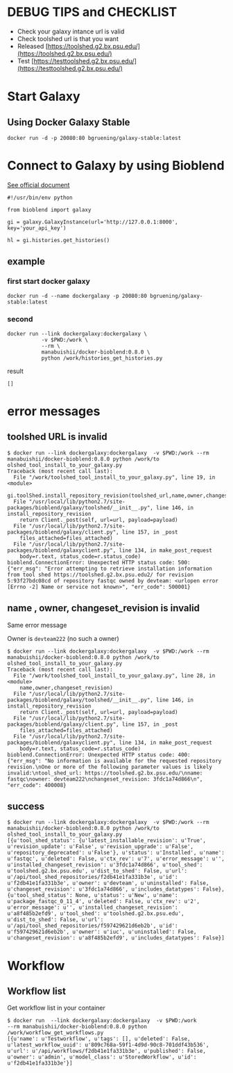 # DEBUG TIPS and CHECKLIST

* Check your galaxy intance url is valid
* Check toolshed url is that you want
 * Released [https://toolshed.g2.bx.psu.edu/](https://toolshed.g2.bx.psu.edu/)
 * Test [https://testtoolshed.g2.bx.psu.edu/](https://testtoolshed.g2.bx.psu.edu/)
# Start Galaxy


## Using Docker Galaxy Stable

```
docker run -d -p 20080:80 bgruening/galaxy-stable:latest
```

# Connect to Galaxy by using Bioblend

[See official document](http://bioblend.readthedocs.io/en/latest/api_docs/galaxy/all.html)

```
#!/usr/bin/env python

from bioblend import galaxy

gi = galaxy.GalaxyInstance(url='http://127.0.0.1:8000', key='your_api_key')

hl = gi.histories.get_histories()
```

## example

### first start docker galaxy

```
docker run -d --name dockergalaxy -p 20080:80 bgruening/galaxy-stable:latest
```

### second

```
docker run --link dockergalaxy:dockergalaxy \
           -v $PWD:/work \
           --rm \
           manabuishii/docker-bioblend:0.8.0 \
           python /work/histories_get_histories.py
```

result

```
[]
```

# error messages

## toolshed URL is invalid

```
$ docker run --link dockergalaxy:dockergalaxy  -v $PWD:/work --rm manabuishii/docker-bioblend:0.8.0 python /work/to
olshed_tool_install_to_your_galaxy.py
Traceback (most recent call last):
  File "/work/toolshed_tool_install_to_your_galaxy.py", line 19, in <module>
    gi.toolShed.install_repository_revision(toolshed_url,name,owner,changeset_revision)
  File "/usr/local/lib/python2.7/site-packages/bioblend/galaxy/toolshed/__init__.py", line 146, in install_repository_revision
    return Client._post(self, url=url, payload=payload)
  File "/usr/local/lib/python2.7/site-packages/bioblend/galaxy/client.py", line 157, in _post
    files_attached=files_attached)
  File "/usr/local/lib/python2.7/site-packages/bioblend/galaxyclient.py", line 134, in make_post_request
    body=r.text, status_code=r.status_code)
bioblend.ConnectionError: Unexpected HTTP status code: 500: {"err_msg": "Error attempting to retrieve installation information from tool shed https://toolshed.g2.bx.psu.edu2/ for revision 5:93f27bdc08cd of repository fastqc owned by devteam: <urlopen error [Errno -2] Name or service not known>", "err_code": 500001}

```

## name , owner, changeset_revision is invalid

Same error message

Owner is ```devteam222``` (no such a owner)

```
$ docker run --link dockergalaxy:dockergalaxy  -v $PWD:/work --rm manabuishii/docker-bioblend:0.8.0 python /work/to
olshed_tool_install_to_your_galaxy.py
Traceback (most recent call last):
  File "/work/toolshed_tool_install_to_your_galaxy.py", line 28, in <module>
    name,owner,changeset_revision)
  File "/usr/local/lib/python2.7/site-packages/bioblend/galaxy/toolshed/__init__.py", line 146, in install_repository_revision
    return Client._post(self, url=url, payload=payload)
  File "/usr/local/lib/python2.7/site-packages/bioblend/galaxy/client.py", line 157, in _post
    files_attached=files_attached)
  File "/usr/local/lib/python2.7/site-packages/bioblend/galaxyclient.py", line 134, in make_post_request
    body=r.text, status_code=r.status_code)
bioblend.ConnectionError: Unexpected HTTP status code: 400: {"err_msg": "No information is available for the requested repository revision.\nOne or more of the following parameter values is likely invalid:\ntool_shed_url: https://toolshed.g2.bx.psu.edu/\nname: fastqc\nowner: devteam222\nchangeset_revision: 3fdc1a74d866\n", "err_code": 400008}
```

## success

```
$ docker run --link dockergalaxy:dockergalaxy  -v $PWD:/work --rm manabuishii/docker-bioblend:0.8.0 python /work/to
olshed_tool_install_to_your_galaxy.py
[{u'tool_shed_status': {u'latest_installable_revision': u'True', u'revision_update': u'False', u'revision_upgrade': u'False', u'repository_deprecated': u'False'}, u'status': u'Installed', u'name': u'fastqc', u'deleted': False, u'ctx_rev': u'7', u'error_message': u'', u'installed_changeset_revision': u'3fdc1a74d866', u'tool_shed': u'toolshed.g2.bx.psu.edu', u'dist_to_shed': False, u'url': u'/api/tool_shed_repositories/f2db41e1fa331b3e', u'id': u'f2db41e1fa331b3e', u'owner': u'devteam', u'uninstalled': False, u'changeset_revision': u'3fdc1a74d866', u'includes_datatypes': False}, {u'tool_shed_status': None, u'status': u'New', u'name': u'package_fastqc_0_11_4', u'deleted': False, u'ctx_rev': u'2', u'error_message': u'', u'installed_changeset_revision': u'a8f485b2efd9', u'tool_shed': u'toolshed.g2.bx.psu.edu', u'dist_to_shed': False, u'url': u'/api/tool_shed_repositories/f597429621d6eb2b', u'id': u'f597429621d6eb2b', u'owner': u'iuc', u'uninstalled': False, u'changeset_revision': u'a8f485b2efd9', u'includes_datatypes': False}]
```


# Workflow

## Workflow list

Get workflow list in your container

```
$ docker run  --link dockergalaxy:dockergalaxy  -v $PWD:/work
--rm manabuishii/docker-bioblend:0.8.0 python /work/workflow_get_workflows.py
[{u'name': u'Testworkflow', u'tags': [], u'deleted': False, u'latest_workflow_uuid': u'809c768a-59f1-4d9d-90c8-701ddf43b536', u'url': u'/api/workflows/f2db41e1fa331b3e', u'published': False, u'owner': u'admin', u'model_class': u'StoredWorkflow', u'id': u'f2db41e1fa331b3e'}]
```
